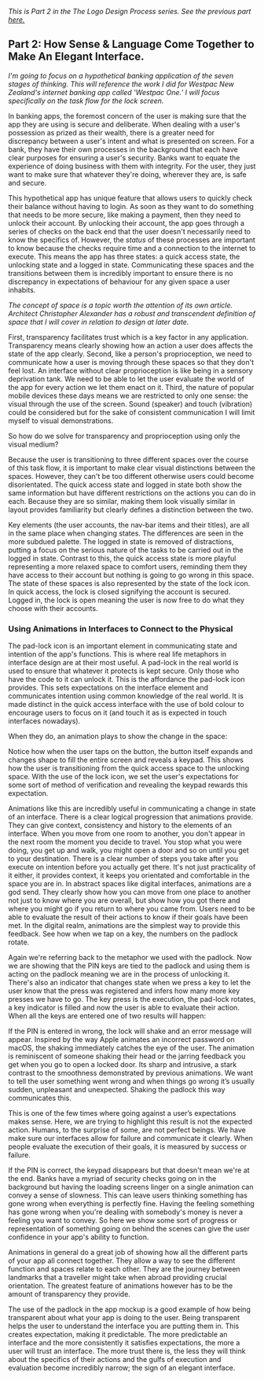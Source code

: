 *This is Part 2 in the The Logo Design Process series. See the previous part [here.](#/thoughts/160804)*

## Part 2: How Sense & Language Come Together to Make An Elegant Interface.

*I'm going to focus on a hypothetical banking application of the seven stages of thinking. This will reference the work I did for Westpac New Zealand's internet banking app called 'Westpac One.’ I will focus specifically on the task flow for the lock screen.*

In banking apps, the foremost concern of the user is making sure that the app they are using is secure and deliberate. When dealing with a user's possession as prized as their wealth, there is a greater need for discrepancy between a user's intent and what is presented on screen. For a bank, they have their own processes in the background that each have clear purposes for ensuring a user's security. Banks want to equate the experience of doing business with them with integrity. For the user, they just want to make sure that whatever they're doing, wherever they are, is safe and secure.

This hypothetical app has unique feature that allows users to quickly check their balance without having to login. As soon as they want to do something that needs to be more secure, like making a payment, then they need to unlock their account. By unlocking their account, the app goes through a series of checks on the back end that the user doesn't necessarily need to know the specifics of. However, the *status* of these processes are important to know because the checks require time and a connection to the internet to execute. This means the app has three states: a quick access state, the unlocking state and a logged in state. Communicating these spaces and the transitions between them is incredibly important to ensure there is no discrepancy in expectations of behaviour for any given space a user inhabits.

*The concept of space is a topic worth the attention of its own article. Architect Christopher Alexander has a robust and transcendent definition of space that I will cover in relation to design at later date.*

First, transparency facilitates trust which is a key factor in any application. Transparency means clearly showing how an action a user does affects the state of the app clearly. Second, like a person's proprioception, we need to communicate how a user is moving through these spaces so that they don't feel lost. An interface without clear proprioception is like being in a sensory deprivation tank. We need to be able to let the user evaluate the world of the app for every action we let them enact on it. Third, the nature of popular mobile devices these days means we are restricted to only one sense: the visual through the use of the screen. Sound (speaker) and touch (vibration) could be considered but for the sake of consistent communication I will limit myself to visual demonstrations.

So how do we solve for transparency and proprioception using only the visual medium?

Because the user is transitioning to three different spaces over the course of this task flow, it is important to make clear visual distinctions between the spaces. However, they can't be too different otherwise users could become disorientated. The quick access state and logged in state both show the same information but have different restrictions on the actions you can do in each. Because they are so similar, making them look visually similar in layout provides familiarity but clearly defines a distinction between the two.

<div class="gallery vertical">
  <iron-image class="galleryItem" style="background-color: white" sizing="contain" preload fade src="/src/content/thoughts_items/160811/gallery/banquit-screens.jpg"></iron-image>
</div>

Key elements (the user accounts, the nav-bar items and their titles), are all in the same place when changing states. The differences are seen in the more subdued palette. The logged in state is removed of distractions, putting a focus on the serious nature of the tasks to be carried out in the logged in state. Contrast to this, the quick access state is more playful representing a more relaxed space to comfort users, reminding them they have access to their account but nothing is going to go wrong in this space. The state of these spaces is also represented by the state of the lock icon. In quick access, the lock is closed signifying the account is secured. Logged in, the lock is open meaning the user is now free to do what they choose with their accounts.

### Using Animations in Interfaces to Connect to the Physical

The pad-lock icon is an important element in communicating state and intention of the app's functions. This is where real life metaphors in interface design are at their most useful. A pad-lock in the real world is used to ensure that whatever it protects is kept secure. Only those who have the code to it can unlock it. This is the affordance the pad-lock icon provides. This sets expectations on the interface element and communicates intention using common knowledge of the real world. It is made distinct in the quick access interface with the use of bold colour to encourage users to focus on it (and touch it as is expected in touch interfaces nowadays).

When they do, an animation plays to show the change in the space:

<div class="gallery">
  <video-frame source="/src/content/thoughts_items/160811/gallery/banquit-lock.mp4"></video-frame>
</div>

Notice how when the user taps on the button, the button itself expands and changes shape to fill the entire screen and reveals a keypad. This shows how the user is transitioning from the quick access space to the unlocking space. With the use of the lock icon, we set the user's expectations for some sort of method of verification and revealing the keypad rewards this expectation.

Animations like this are incredibly useful in communicating a change in state of an interface. There is a clear logical progression that animations provide. They can give context, consistency and history to the elements of an interface. When you move from one room to another, you don't appear in the next room the moment you decide to travel. You stop what you were doing, you get up and walk, you might open a door and so on until you get to your destination. There is a clear number of steps you take after you execute on intention before you actually get there. It's not just practicality of it either, it provides context, it keeps you orientated and comfortable in the space you are in. In abstract spaces like digital interfaces, animations are a god send. They clearly show how you can move from one place to another not just to know where you are overall, but show how you got there and where you might go if you return to where you came from. Users need to be able to evaluate the result of their actions to know if their goals have been met. In the digital realm, animations are the simplest way to provide this feedback. See how when we tap on a key, the numbers on the padlock rotate.

Again we're referring back to the metaphor we used with the padlock. Now we are showing that the PIN keys are tied to the padlock and using them is acting on the padlock meaning we are in the process of unlocking it. There's also an indicator that changes state when we press a key to let the user know that the press was registered and infers how many more key presses we have to go. The key press is the execution, the pad-lock rotates, a key indicator is filled and now the user is able to evaluate their action. When all the keys are entered one of two results will happen:

<div class="gallery">
  <video-frame source="/src/content/thoughts_items/160811/gallery/banquit-error.mp4"></video-frame>
</div>

If the PIN is entered in wrong, the lock will shake and an error message will appear. Inspired by the way Apple animates an incorrect password on macOS, the shaking immediately catches the eye of the user. The animation is reminiscent of someone shaking their head or the jarring feedback you get when you go to open a locked door. Its sharp and intrusive, a stark contrast to the smoothness demonstrated by previous animations. We want to tell the user something went wrong and when things go wrong it’s usually sudden, unpleasant and unexpected. Shaking the padlock this way communicates this.

This is one of the few times where going against a user’s expectations makes sense. Here, we are trying to highlight this result is not the expected action. Humans, to the surprise of some, are not perfect beings. We have make sure our interfaces allow for failure and communicate it clearly. When people evaluate the execution of their goals, it is measured by success or failure.

<div class="gallery">
  <video-frame source="/src/content/thoughts_items/160811/gallery/banquit-success.mp4"></video-frame>
</div>

If the PIN is correct, the keypad disappears but that doesn't mean we're at the end. Banks have a myriad of security checks going on in the background but having the loading screens linger on a single animation can convey a sense of slowness. This can leave users thinking something has gone wrong when everything is perfectly fine. Having the feeling something has gone wrong when you're dealing with somebody's money is never a feeling you want to convey. So here we show some sort of progress or representation of something going on behind the scenes can give the user confidence in your app's ability to function.

Animations in general do a great job of showing how all the different parts of your app all connect together. They allow a way to see the different function and spaces relate to each other. They are the journey between landmarks that a traveller might take when abroad providing crucial orientation. The greatest feature of animations however has to be the amount of transparency they provide.

The use of the padlock in the app mockup is a good example of how being transparent about what your app is doing to the user. Being transparent helps the user to understand the interface you are putting them in. This creates expectation, making it predictable. The more predictable an interface and the more consistently it satisfies expectations, the more a user will trust an interface. The more trust there is, the less they will think about the specifics of their actions and the gulfs of execution and evaluation become incredibly narrow; the sign of an elegant interface.
